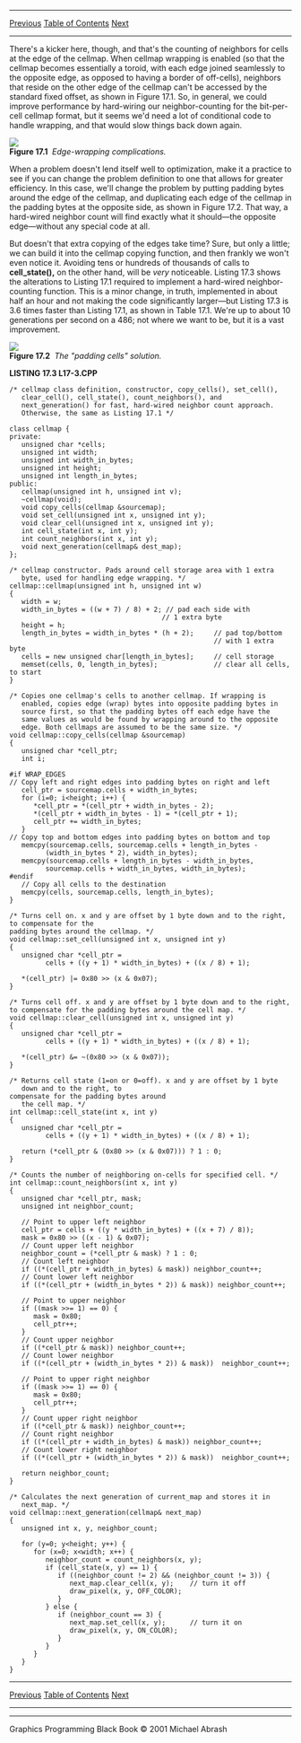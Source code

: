   ------------------------ --------------------------------- --------------------
  [Previous](17-03.html)   [Table of Contents](index.html)   [Next](17-05.html)
  ------------------------ --------------------------------- --------------------

There's a kicker here, though, and that's the counting of neighbors for
cells at the edge of the cellmap. When cellmap wrapping is enabled (so
that the cellmap becomes essentially a toroid, with each edge joined
seamlessly to the opposite edge, as opposed to having a border of
off-cells), neighbors that reside on the other edge of the cellmap can't
be accessed by the standard fixed offset, as shown in Figure 17.1. So,
in general, we could improve performance by hard-wiring our
neighbor-counting for the bit-per-cell cellmap format, but it seems we'd
need a lot of conditional code to handle wrapping, and that would slow
things back down again.

![](images/17-01.jpg)\
 **Figure 17.1**  *Edge-wrapping complications.*

When a problem doesn't lend itself well to optimization, make it a
practice to see if you can change the problem definition to one that
allows for greater efficiency. In this case, we'll change the problem by
putting padding bytes around the edge of the cellmap, and duplicating
each edge of the cellmap in the padding bytes at the opposite side, as
shown in Figure 17.2. That way, a hard-wired neighbor count will find
exactly what it should—the opposite edge—without any special code at
all.

But doesn't that extra copying of the edges take time? Sure, but only a
little; we can build it into the cellmap copying function, and then
frankly we won't even notice it. Avoiding tens or hundreds of thousands
of calls to **cell\_state(),** on the other hand, will be *very*
noticeable. Listing 17.3 shows the alterations to Listing 17.1 required
to implement a hard-wired neighbor-counting function. This is a minor
change, in truth, implemented in about half an hour and not making the
code significantly larger—but Listing 17.3 is 3.6 times faster than
Listing 17.1, as shown in Table 17.1. We're up to about 10 generations
per second on a 486; not where we want to be, but it is a vast
improvement.

![](images/17-02.jpg)\
 **Figure 17.2**  *The "padding cells" solution.*

**LISTING 17.3 L17-3.CPP**

    /* cellmap class definition, constructor, copy_cells(), set_cell(),
       clear_cell(), cell_state(), count_neighbors(), and
       next_generation() for fast, hard-wired neighbor count approach.
       Otherwise, the same as Listing 17.1 */

    class cellmap {
    private:
       unsigned char *cells;
       unsigned int width;
       unsigned int width_in_bytes;
       unsigned int height;
       unsigned int length_in_bytes;
    public:
       cellmap(unsigned int h, unsigned int v);
       ~cellmap(void);
       void copy_cells(cellmap &sourcemap);
       void set_cell(unsigned int x, unsigned int y);
       void clear_cell(unsigned int x, unsigned int y);
       int cell_state(int x, int y);
       int count_neighbors(int x, int y);
       void next_generation(cellmap& dest_map);
    };

    /* cellmap constructor. Pads around cell storage area with 1 extra
       byte, used for handling edge wrapping. */
    cellmap::cellmap(unsigned int h, unsigned int w)
    {
       width = w;
       width_in_bytes = ((w + 7) / 8) + 2; // pad each side with
                                          // 1 extra byte
       height = h;
       length_in_bytes = width_in_bytes * (h + 2);     // pad top/bottom
                                                       // with 1 extra byte
       cells = new unsigned char[length_in_bytes];     // cell storage
       memset(cells, 0, length_in_bytes);              // clear all cells, to start
    }

    /* Copies one cellmap's cells to another cellmap. If wrapping is
       enabled, copies edge (wrap) bytes into opposite padding bytes in
       source first, so that the padding bytes off each edge have the
       same values as would be found by wrapping around to the opposite
       edge. Both cellmaps are assumed to be the same size. */
    void cellmap::copy_cells(cellmap &sourcemap)
    {
       unsigned char *cell_ptr;
       int i;

    #if WRAP_EDGES
    // Copy left and right edges into padding bytes on right and left
       cell_ptr = sourcemap.cells + width_in_bytes;
       for (i=0; i<height; i++) {
          *cell_ptr = *(cell_ptr + width_in_bytes - 2);
          *(cell_ptr + width_in_bytes - 1) = *(cell_ptr + 1);
          cell_ptr += width_in_bytes;
       }
    // Copy top and bottom edges into padding bytes on bottom and top
       memcpy(sourcemap.cells, sourcemap.cells + length_in_bytes -
             (width_in_bytes * 2), width_in_bytes);
       memcpy(sourcemap.cells + length_in_bytes - width_in_bytes,
             sourcemap.cells + width_in_bytes, width_in_bytes);
    #endif
       // Copy all cells to the destination
       memcpy(cells, sourcemap.cells, length_in_bytes);
    }

    /* Turns cell on. x and y are offset by 1 byte down and to the right, to compensate for the
    padding bytes around the cellmap. */
    void cellmap::set_cell(unsigned int x, unsigned int y)
    {
       unsigned char *cell_ptr =
             cells + ((y + 1) * width_in_bytes) + ((x / 8) + 1);

       *(cell_ptr) |= 0x80 >> (x & 0x07);
    }

    /* Turns cell off. x and y are offset by 1 byte down and to the right,
    to compensate for the padding bytes around the cell map. */
    void cellmap::clear_cell(unsigned int x, unsigned int y)
    {
       unsigned char *cell_ptr =
             cells + ((y + 1) * width_in_bytes) + ((x / 8) + 1);

       *(cell_ptr) &= ~(0x80 >> (x & 0x07));
    }

    /* Returns cell state (1=on or 0=off). x and y are offset by 1 byte
       down and to the right, to
    compensate for the padding bytes around
       the cell map. */
    int cellmap::cell_state(int x, int y)
    {
       unsigned char *cell_ptr =
             cells + ((y + 1) * width_in_bytes) + ((x / 8) + 1);

       return (*cell_ptr & (0x80 >> (x & 0x07))) ? 1 : 0;
    }

    /* Counts the number of neighboring on-cells for specified cell. */
    int cellmap::count_neighbors(int x, int y)
    {
       unsigned char *cell_ptr, mask;
       unsigned int neighbor_count;

       // Point to upper left neighbor
       cell_ptr = cells + ((y * width_in_bytes) + ((x + 7) / 8));
       mask = 0x80 >> ((x - 1) & 0x07);
       // Count upper left neighbor
       neighbor_count = (*cell_ptr & mask) ? 1 : 0;
       // Count left neighbor
       if ((*(cell_ptr + width_in_bytes) & mask)) neighbor_count++;
       // Count lower left neighbor
       if ((*(cell_ptr + (width_in_bytes * 2)) & mask)) neighbor_count++;

       // Point to upper neighbor
       if ((mask >>= 1) == 0) {
          mask = 0x80;
          cell_ptr++;
       }
       // Count upper neighbor
       if ((*cell_ptr & mask)) neighbor_count++;
       // Count lower neighbor
       if ((*(cell_ptr + (width_in_bytes * 2)) & mask))  neighbor_count++;

       // Point to upper right neighbor
       if ((mask >>= 1) == 0) {
          mask = 0x80;
          cell_ptr++;
       }
       // Count upper right neighbor
       if ((*cell_ptr & mask)) neighbor_count++;
       // Count right neighbor
       if ((*(cell_ptr + width_in_bytes) & mask)) neighbor_count++;
       // Count lower right neighbor
       if ((*(cell_ptr + (width_in_bytes * 2)) & mask))  neighbor_count++;

       return neighbor_count;
    }

    /* Calculates the next generation of current_map and stores it in
       next_map. */
    void cellmap::next_generation(cellmap& next_map)
    {
       unsigned int x, y, neighbor_count;

       for (y=0; y<height; y++) {
          for (x=0; x<width; x++) {
             neighbor_count = count_neighbors(x, y);
             if (cell_state(x, y) == 1) {
                if ((neighbor_count != 2) && (neighbor_count != 3)) {
                   next_map.clear_cell(x, y);    // turn it off
                   draw_pixel(x, y, OFF_COLOR);
                }
             } else {
                if (neighbor_count == 3) {
                   next_map.set_cell(x, y);      // turn it on
                   draw_pixel(x, y, ON_COLOR);
                }
             }
          }
       }
    }

  ------------------------ --------------------------------- --------------------
  [Previous](17-03.html)   [Table of Contents](index.html)   [Next](17-05.html)
  ------------------------ --------------------------------- --------------------

* * * * *

Graphics Programming Black Book © 2001 Michael Abrash
